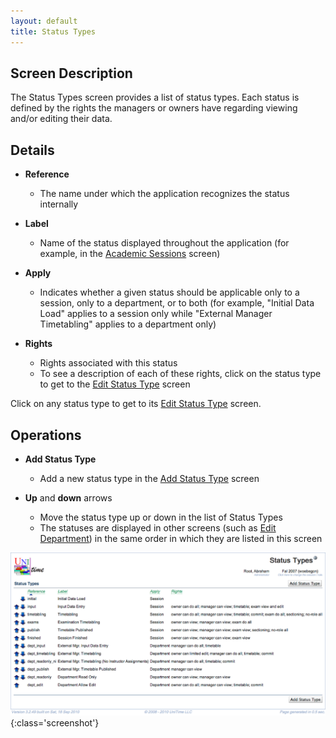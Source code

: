 ```yaml
---
layout: default
title: Status Types
---
```



## Screen Description


 The Status Types screen provides a list of status types. Each status is defined by the rights the managers or owners have regarding viewing and/or editing their data.

## Details

* **Reference**
	* The name under which the application recognizes the status internally

* **Label**
	* Name of the status displayed throughout the application (for example, in the [Academic Sessions](academic-sessions) screen)

* **Apply**
	* Indicates whether a given status should be applicable only to a session, only to a department, or to both (for example, "Initial Data Load" applies to a session only while "External Manager Timetabling" applies to a department only)

* **Rights**
	* Rights associated with this status
	* To see a description of each of these rights, click on the status type to get to the [Edit Status Type](edit-status-type) screen


 Click on any status type to get to its [Edit Status Type](edit-status-type) screen.

## Operations

* **Add Status Type**
	* Add a new status type in the [Add Status Type](add-status-type) screen

* **Up** and **down** arrows
	* Move the status type up or down in the list of Status Types
	* The statuses are displayed in other screens (such as [Edit Department](edit-department)) in the same order in which they are listed in this screen


![Status Types](images/status-types-1.png){:class='screenshot'}
[](https://drive.google.com/folderview?id=1oi8M2dtxAPfimMrrvZc3QMLU9wGDriK4)

